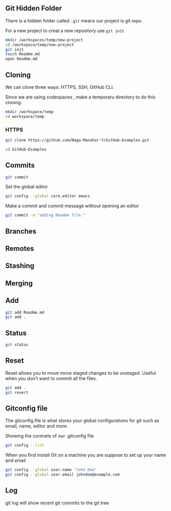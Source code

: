 ## Git Hidden Folder

There is a hidden folder called `.git` means our project is git repo.

For a new project to creat a new repository use `git init`

```sh
mkdir /workspaces/temp/new-project
cd /workspace/temp/new-project
git init
touch Readme.md
open Readme.md
```
## Cloning 

We can clone three ways: HTTPS, SSH, GitHub CLI.

Since we are using codespaces , make a temporaru directory to do this cloning.

```sh
mkdir /workspace/temp
cd workspace/temp
```

### HTTPS

```sh
git clone https://github.com/Naga-Manohar-Y/GitHub-Examples.git

cd GitHub-Examples
```

## Commits

```sh
git commit
```

Set the global editor

```sh
git config --global core.editor emacs
```
Make a commit and commit message without opening an editor

```sh
git commit -m "adding Readme file."
```


## Branches

## Remotes

## Stashing

## Merging

## Add

```sh
git add Readme.md
git add .
```

## Status

```sh
git status
```

## Reset
Reset allows you to move move staged changes to be unstaged. Useful when you don't want to commit all the files.

```sh
git add .
git revert
```
## Gitconfig file
The gitconfig file is what stores your global configurations for git such as email, name, editor and more.

Showing the contnets of our .gitconfig file

```sh
git config --list
```

When you first install Git on a machine you are suppose to set up your name and email

```sh 
git config --global user.name "John Doe"
git config --global user.email johndoe@example.com
```
## Log
git log will show recent git commits to the git tree
